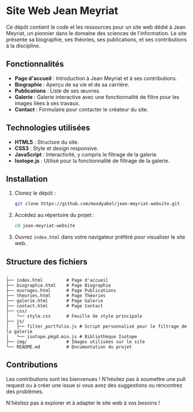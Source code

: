 # Site Web Jean Meyriat

Ce dépôt contient le code et les ressources pour un site web dédié à Jean Meyriat, un pionnier dans le domaine des sciences de l'information. Le site présente sa biographie, ses théories, ses publications, et ses contributions à la discipline.

## Fonctionnalités

- **Page d'accueil** : Introduction à Jean Meyriat et à ses contributions.
- **Biographie** : Aperçu de sa vie et de sa carrière.
- **Publications** : Liste de ses œuvres.
- **Galerie** : Galerie interactive avec une fonctionnalité de filtre pour les images liées à ses travaux.
- **Contact** : Formulaire pour contacter le créateur du site.

## Technologies utilisées

- **HTML5** : Structure du site.
- **CSS3** : Style et design responsive.
- **JavaScript** : Interactivité, y compris le filtrage de la galerie.
- **Isotope.js** : Utilisé pour la fonctionnalité de filtrage de la galerie.

## Installation

1. Clonez le dépôt :
   ```bash
   git clone https://github.com/moodyabel/jean-meyriat-website.git
   ```

2. Accédez au répertoire du projet :
   ```bash
   cd jean-meyriat-website
   ```

3. Ouvrez `index.html` dans votre navigateur préféré pour visualiser le site web.

## Structure des fichiers

```
.
├── index.html         # Page d'accueil
├── biographie.html    # Page Biographie
├── ouvrages.html      # Page Publications
├── theories.html      # Page Théories
├── galerie.html       # Page Galerie
├── contact.html       # Page Contact
├── css/
│   └── style.css      # Feuille de style principale
├── js/
│   ├── filter_portfolio.js # Script personnalisé pour le filtrage de la galerie
│   └── isotope.pkgd.min.js # Bibliothèque Isotope
├── img/               # Images utilisées sur le site
└── README.md          # Documentation du projet
```

## Contributions

Les contributions sont les bienvenues ! N'hésitez pas à soumettre une pull request ou à créer une issue si vous avez des suggestions ou rencontrez des problèmes.

N'hésitez pas à explorer et à adapter le site web à vos besoins !
